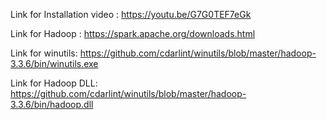 Link for Installation video : https://youtu.be/G7G0TEF7eGk

Link for Hadoop : https://spark.apache.org/downloads.html

Link for winutils: https://github.com/cdarlint/winutils/blob/master/hadoop-3.3.6/bin/winutils.exe

Link for Hadoop DLL: https://github.com/cdarlint/winutils/blob/master/hadoop-3.3.6/bin/hadoop.dll